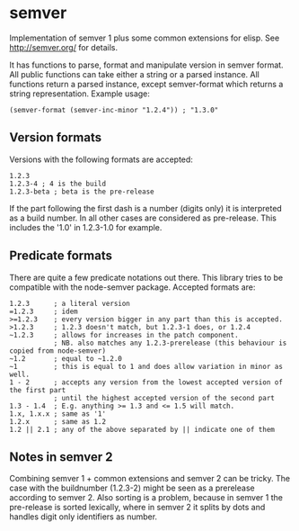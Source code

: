 semver
======

Implementation of semver 1 plus some common extensions for elisp. See http://semver.org/ for details.

It has functions to parse, format and manipulate version in semver format. All public functions can take either a string or a parsed instance. All functions return a parsed instance, except semver-format which returns a string representation. Example usage:

    (semver-format (semver-inc-minor "1.2.4")) ; "1.3.0"

Version formats
---------------

Versions with the following formats are accepted:

    1.2.3
    1.2.3-4 ; 4 is the build
    1.2.3-beta ; beta is the pre-release

If the part following the first dash is a number (digits only) it is interpreted as a build number. In all other cases are considered as pre-release. This includes the '1.0' in 1.2.3-1.0 for example.

Predicate formats
-----------------

There are quite a few predicate notations out there. This library tries to be compatible with the node-semver package. Accepted formats are:

    1.2.3      ; a literal version
    =1.2.3     ; idem
    >=1.2.3    ; every version bigger in any part than this is accepted.
    >1.2.3     ; 1.2.3 doesn't match, but 1.2.3-1 does, or 1.2.4
    ~1.2.3     ; allows for increases in the patch component.
               ; NB. also matches any 1.2.3-prerelease (this behaviour is copied from node-semver)
    ~1.2       ; equal to ~1.2.0
    ~1         ; this is equal to 1 and does allow variation in minor as well.
    1 - 2      ; accepts any version from the lowest accepted version of the first part
               ; until the highest accepted version of the second part
    1.3 - 1.4  ; E.g. anything >= 1.3 and <= 1.5 will match.
    1.x, 1.x.x ; same as '1'
    1.2.x      ; same as 1.2
    1.2 || 2.1 ; any of the above separated by || indicate one of them

Notes in semver 2
-----------------

Combining semver 1 + common extensions and semver 2 can be tricky. The case with the buildnumber (1.2.3-2) might be seen as a prerelease according to semver 2. Also sorting is a problem, because in semver 1 the pre-release is sorted lexically, where in semver 2 it splits by dots and handles digit only identifiers as number.

